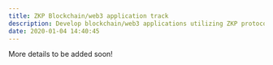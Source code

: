 ```yaml
---
title: ZKP Blockchain/web3 application track
description: Develop blockchain/web3 applications utilizing ZKP protocols, including DeFi, NFT, Games, decentralized identity, privacy etc.
date: 2020-01-04 14:40:45
---
```


<!-- Submit a writeup detailing the application, the use of ZKPs and the security properties. In addition, submit a proof-of-concept implementation of the ZKP protocol and the blockchain smart contract using existing libraries and compilers. -->

More details to be added soon!